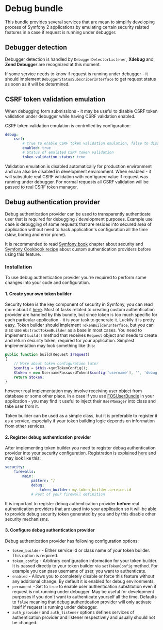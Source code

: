 Debug bundle
============

This bundle provides several services that are mean to simplify developing process of Symfony 2 applications by emulating certain security related features in a case if request is running under debugger.

Debugger detection
------------------
Debugger detection is handled by ```DebuggerDetectorListener```, **Xdebug** and **Zend Debugger** are recognized at this moment.

If some service needs to know if request is running under debugger - it should implement ```DebuggerStatusSubscriberInterface``` to get request status as soon as it will be determined.

CSRF token validation emulation
-------------------------------
When debugging form submissions - it may be useful to disable CSRF token validation under debugger while having CSRF validation enabled.

CSRF token validation emulation is controlled by configuration:
```yaml
debug:
    csrf:
        # true to enable CSRF token validation emulation, false to disable it completely
        enabled: true
        # Status of emulated CSRF token validation
        token_validation_status: true
```
Validation emulation is disabled automatically for production environment and can also be disabled in development environment. When enabled - it will substitute real CSRF validation with configured value if request was running under debugger. For normal requests all CSRF validation will be passed to real CSRF token manager.

Debug authentication provider
-----------------------------
Debug authentication provider can be used to transparently authenticate user that is required for debugging / development purposes. Example use case is debugging of some requests that are resides into secured area of application without need to hack application's configuration all the time (slow, boring and error prone).

It is recommended to read [Symfony book](http://symfony.com/doc/current/book/security.html) chapter about security and [Symfony Cookbook recipe](http://symfony.com/doc/current/cookbook/security/custom_authentication_provider.html) about custom authentication providers before using this feature.

### Installation

To use debug authentication provider you're required to perform some changes into your code and configuration.

#### 1. Create your own token builder

Security token is the key component of security in Symfony, you can read more about it [here](http://symfony.com/doc/current/cookbook/security/custom_authentication_provider.html#the-token). Most of tasks related to creating custom authentication provider are handled by this bundle, but since token is too much specific for each particular application - it is your task to generate it. Luckily it is pretty easy. Token builder should implement ```TokenBuilderInterface```, but you can also use ```AbstractTokenBuilder``` as a base in most cases. You need to implement ```build()``` method that receives ```Request``` object and needs to create and return security token, required for your application. Simplest implementation may look something like this:
```php
public function build(Request $request)
{
    // More about token configuration later
    $config = $this->getTokenConfig();
    $token = new UsernamePasswordToken($config['username'], '', 'debug', $config['roles']);
    return $token;
}
```
however real implementation may involve receiving user object from database or some other place. In a case if you use [FOSUserBundle](https://github.com/FriendsOfSymfony/FOSUserBundle) in your application - you may find it useful to inject their ```UserManager``` into class and take user from it.

Token builder can be used as a simple class, but it is preferable to register it as a service, especially if your token building logic depends on information from other services.

#### 2. Register debug authentication provider

After implementing token builder you need to register debug authentication provider into your security configuration. Registration is explained [here](http://symfony.com/doc/current/cookbook/security/custom_authentication_provider.html#id1) and may look like this:
```yaml
security:
    firewalls:
        main:
            pattern: ^/
            debug:
                token_builder: my.token_builder.service.id
            # Rest of your firewall definition
```
It is important to register debug authentication provider **before** real authentication providers that are used into your application so it will be able to provide debug security token generated by you and by this disable other security mechanisms.

#### 3. Configure debug authentication provider

Debug authentication provider has following configuration options:
 - ```token_builder``` - Either service id or class name of your token builder. This option is required.
 - ```token_config``` - Arbitrary configuration information for your token builder. It is passed directly to your token builder via ```setTokenConfig``` method. For example you can pass username of user, you want to authenticate.
 - ```enabled``` - Allows you to completely disable or force this feature without any additional change. By default it is enabled for debug environments.
 - ```permanent``` - Set to ```true``` to enable user authentication substitution even if request is not running under debugger. May be useful for development purposes if you don't want to authenticate yourself all the time. Defaults to ```false``` meaning that debug authentication provider will only activate itself if request is running under debugger.
 - ```auth_provider``` and ```auth_listener``` options defines services of authentication provider and listener respectively and usually should not be changed.
